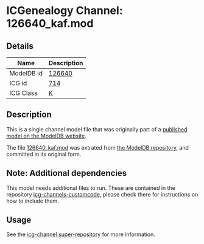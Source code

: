 # ICGenealogy Channel: 126640\_kaf.mod

## Details

Name | Description
---- | -----------
ModelDB id | [126640](http://senselab.med.yale.edu/ModelDB/ShowModel.cshtml?model=126640)
ICG id | [714](http://icg.neurotheory.ox.ac.uk/channels/1/714)
ICG Class | [K](http://icg.neurotheory.ox.ac.uk/channels/1)

## Description

This is a single channel model file that was originally part of a [published model on the ModelDB website](http://senselab.med.yale.edu/mModelDB/ShowModel.cshtml?model=126640).

The file [126640\_kaf.mod](126640_kaf.mod) was extrated from [the ModelDB repository](http://senselab.med.yale.edu/ModelDB/ShowModel.cshtml?model=126640), and committed in its original form.

## Note: Additional dependencies
This model needs additional files to run. These are contained in the repository [icg-channels-customcode](https://github.com/icgenealogy/icg-channels-customcode), please check there for instructions on how to include them.


## Usage

See the [icg-channel super-repository](https://github.com/icgenealogy/icg-channels) for more information.